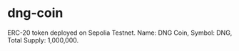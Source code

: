 # dng-coin
ERC-20 token deployed on Sepolia Testnet. Name: DNG Coin, Symbol: DNG, Total Supply: 1,000,000.
